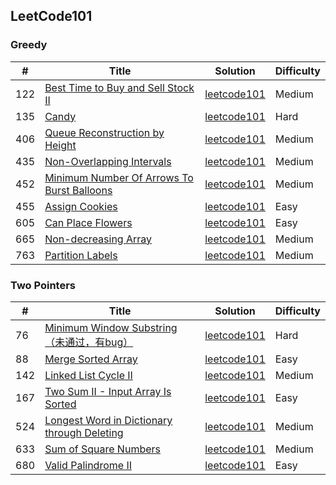 
## LeetCode101 
### Greedy

| # | Title  | Solution | Difficulty |
|---| -----  | -------- | ---------- |
|122|[Best Time to Buy and Sell Stock II](https://leetcode-cn.com/problems/best-time-to-buy-and-sell-stock-ii/)|[leetcode101](JavaVersion/src/main/java/leetcode101/greedy/best_time_to_buy_and_sell_stock_2)|Medium|
|135|[Candy](https://leetcode-cn.com/problems/candy/)|[leetcode101](JavaVersion/src/main/java/leetcode101/greedy/candy)|Hard|
|406|[Queue Reconstruction by Height](https://leetcode-cn.com/problems/queue-reconstruction-by-height/)|[leetcode101](JavaVersion/src/main/java/leetcode101/greedy/queue_reconstruction_by_height)|Medium|
|435|[Non-Overlapping Intervals](https://leetcode-cn.com/problems/non-overlapping-intervals/)|[leetcode101](JavaVersion/src/main/java/leetcode101/greedy/non_overlapping_intervals)|Medium|
|452|[Minimum Number Of Arrows To Burst Balloons](https://leetcode-cn.com/problems/minimum-number-of-arrows-to-burst-balloons/)|[leetcode101](JavaVersion/src/main/java/leetcode101/greedy/minimum_number_of_arrows_to_burst_balloons)|Medium|
|455|[Assign Cookies](https://leetcode-cn.com/problems/assign-cookies/)|[leetcode101](JavaVersion/src/main/java/leetcode101/greedy/assign_cookies)|Easy|
|605|[Can Place Flowers](https://leetcode-cn.com/problems/can-place-flowers/)|[leetcode101](JavaVersion/src/main/java/leetcode101/greedy/can_place_flowers)|Easy|
|665|[Non-decreasing Array](https://leetcode-cn.com/problems/non-decreasing-array/)|[leetcode101](JavaVersion/src/main/java/leetcode101/greedy/non_descreasing_array)|Medium|
|763|[Partition Labels](https://leetcode-cn.com/problems/partition-labels/)|[leetcode101](JavaVersion/src/main/java/leetcode101/greedy/partition_labels)|Medium|

### Two Pointers

| # | Title  | Solution | Difficulty |
|---| -----  | -------- | ---------- |
|76|[Minimum Window Substring （未通过，有bug）](https://leetcode-cn.com/problems/minimum-window-substring/)|[leetcode101](JavaVersion/src/main/java/leetcode101/two_pointers/minimum_window_substring)|Hard|
|88|[Merge Sorted Array](https://leetcode-cn.com/problems/merge-sorted-array/)|[leetcode101](JavaVersion/src/main/java/leetcode101/two_pointers/merge_sorted_array)|Easy|
|142|[Linked List Cycle II](https://leetcode-cn.com/problems/linked-list-cycle-ii/)|[leetcode101](JavaVersion/src/main/java/leetcode101/two_pointers/linked_list_cycle_ii/)|Medium|
|167|[Two Sum II - Input Array Is Sorted](https://leetcode-cn.com/problems/two-sum-ii-input-array-is-sorted/)|[leetcode101](JavaVersion/src/main/java/leetcode101/two_pointers/two_sum_ii_input_array_is_sorted)|Easy|
|524|[Longest Word in Dictionary through Deleting](https://leetcode-cn.com/problems/longest-word-in-dictionary-through-deleting/)|[leetcode101](JavaVersion/src/main/java/leetcode101/two_pointers/longest_word_in_dictionary_through_deleting)|Medium|
|633|[Sum of Square Numbers](https://leetcode-cn.com/problems/sum-of-square-numbers/)|[leetcode101](JavaVersion/src/main/java/leetcode101/two_pointers/sum_of_square_numbers)|Medium|
|680|[Valid Palindrome II](https://leetcode-cn.com/problems/valid-palindrome-ii/)|[leetcode101](JavaVersion/src/main/java/leetcode101/two_pointers/valid_palindrome_ii)|Easy|
